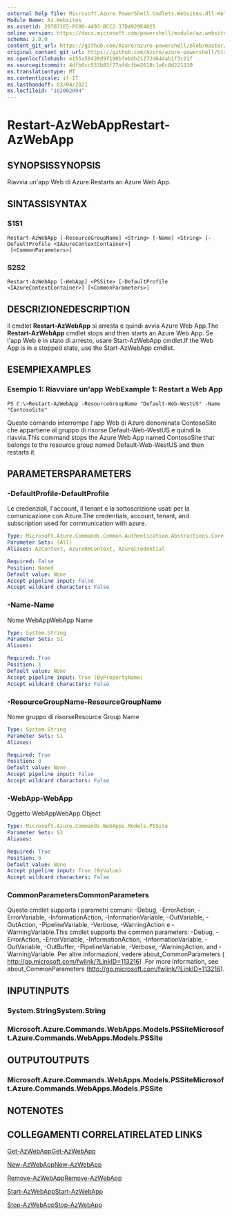 ```yaml
---
external help file: Microsoft.Azure.PowerShell.Cmdlets.Websites.dll-Help.xml
Module Name: Az.Websites
ms.assetid: 297071E5-FC06-4493-BCC2-37D4929E4025
online version: https://docs.microsoft.com/powershell/module/az.websites/restart-azwebapp
schema: 2.0.0
content_git_url: https://github.com/Azure/azure-powershell/blob/master/src/Websites/Websites/help/Restart-AzWebApp.md
original_content_git_url: https://github.com/Azure/azure-powershell/blob/master/src/Websites/Websites/help/Restart-AzWebApp.md
ms.openlocfilehash: e155a58420d9f190bfebdb21272d64dab1f3c21f
ms.sourcegitcommit: 4dfb0cc533b83f77afdcfbe2618c1e6c8d221330
ms.translationtype: MT
ms.contentlocale: it-IT
ms.lasthandoff: 03/04/2021
ms.locfileid: "102002094"
---
```

# <span data-ttu-id="ceb73-101">Restart-AzWebApp</span><span class="sxs-lookup"><span data-stu-id="ceb73-101">Restart-AzWebApp</span></span>

## <span data-ttu-id="ceb73-102">SYNOPSIS</span><span class="sxs-lookup"><span data-stu-id="ceb73-102">SYNOPSIS</span></span>
<span data-ttu-id="ceb73-103">Riavvia un'app Web di Azure.</span><span class="sxs-lookup"><span data-stu-id="ceb73-103">Restarts an Azure Web App.</span></span>

## <span data-ttu-id="ceb73-104">SINTASSI</span><span class="sxs-lookup"><span data-stu-id="ceb73-104">SYNTAX</span></span>

### <span data-ttu-id="ceb73-105">S1</span><span class="sxs-lookup"><span data-stu-id="ceb73-105">S1</span></span>
```
Restart-AzWebApp [-ResourceGroupName] <String> [-Name] <String> [-DefaultProfile <IAzureContextContainer>]
 [<CommonParameters>]
```

### <span data-ttu-id="ceb73-106">S2</span><span class="sxs-lookup"><span data-stu-id="ceb73-106">S2</span></span>
```
Restart-AzWebApp [-WebApp] <PSSite> [-DefaultProfile <IAzureContextContainer>] [<CommonParameters>]
```

## <span data-ttu-id="ceb73-107">DESCRIZIONE</span><span class="sxs-lookup"><span data-stu-id="ceb73-107">DESCRIPTION</span></span>
<span data-ttu-id="ceb73-108">Il cmdlet **Restart-AzWebApp** si arresta e quindi avvia Azure Web App.</span><span class="sxs-lookup"><span data-stu-id="ceb73-108">The **Restart-AzWebApp** cmdlet stops and then starts an Azure Web App.</span></span>
<span data-ttu-id="ceb73-109">Se l'app Web è in stato di arresto, usare Start-AzWebApp cmdlet.</span><span class="sxs-lookup"><span data-stu-id="ceb73-109">If the Web App is in a stopped state, use the Start-AzWebApp cmdlet.</span></span>

## <span data-ttu-id="ceb73-110">ESEMPI</span><span class="sxs-lookup"><span data-stu-id="ceb73-110">EXAMPLES</span></span>

### <span data-ttu-id="ceb73-111">Esempio 1: Riavviare un'app Web</span><span class="sxs-lookup"><span data-stu-id="ceb73-111">Example 1: Restart a Web App</span></span>
```
PS C:\>Restart-AzWebApp -ResourceGroupName "Default-Web-WestUS" -Name "ContosoSite"
```

<span data-ttu-id="ceb73-112">Questo comando interrompe l'app Web di Azure denominata ContosoSite che appartiene al gruppo di risorse Default-Web-WestUS e quindi la riavvia.</span><span class="sxs-lookup"><span data-stu-id="ceb73-112">This command stops the Azure Web App named ContosoSite that belongs to the resource group named Default-Web-WestUS and then restarts it.</span></span>

## <span data-ttu-id="ceb73-113">PARAMETERS</span><span class="sxs-lookup"><span data-stu-id="ceb73-113">PARAMETERS</span></span>

### <span data-ttu-id="ceb73-114">-DefaultProfile</span><span class="sxs-lookup"><span data-stu-id="ceb73-114">-DefaultProfile</span></span>
<span data-ttu-id="ceb73-115">Le credenziali, l'account, il tenant e la sottoscrizione usati per la comunicazione con Azure.</span><span class="sxs-lookup"><span data-stu-id="ceb73-115">The credentials, account, tenant, and subscription used for communication with azure.</span></span>

```yaml
Type: Microsoft.Azure.Commands.Common.Authentication.Abstractions.Core.IAzureContextContainer
Parameter Sets: (All)
Aliases: AzContext, AzureRmContext, AzureCredential

Required: False
Position: Named
Default value: None
Accept pipeline input: False
Accept wildcard characters: False
```

### <span data-ttu-id="ceb73-116">-Name</span><span class="sxs-lookup"><span data-stu-id="ceb73-116">-Name</span></span>
<span data-ttu-id="ceb73-117">Nome WebApp</span><span class="sxs-lookup"><span data-stu-id="ceb73-117">WebApp Name</span></span>

```yaml
Type: System.String
Parameter Sets: S1
Aliases:

Required: True
Position: 1
Default value: None
Accept pipeline input: True (ByPropertyName)
Accept wildcard characters: False
```

### <span data-ttu-id="ceb73-118">-ResourceGroupName</span><span class="sxs-lookup"><span data-stu-id="ceb73-118">-ResourceGroupName</span></span>
<span data-ttu-id="ceb73-119">Nome gruppo di risorse</span><span class="sxs-lookup"><span data-stu-id="ceb73-119">Resource Group Name</span></span>

```yaml
Type: System.String
Parameter Sets: S1
Aliases:

Required: True
Position: 0
Default value: None
Accept pipeline input: False
Accept wildcard characters: False
```

### <span data-ttu-id="ceb73-120">-WebApp</span><span class="sxs-lookup"><span data-stu-id="ceb73-120">-WebApp</span></span>
<span data-ttu-id="ceb73-121">Oggetto WebApp</span><span class="sxs-lookup"><span data-stu-id="ceb73-121">WebApp Object</span></span>

```yaml
Type: Microsoft.Azure.Commands.WebApps.Models.PSSite
Parameter Sets: S2
Aliases:

Required: True
Position: 0
Default value: None
Accept pipeline input: True (ByValue)
Accept wildcard characters: False
```

### <span data-ttu-id="ceb73-122">CommonParameters</span><span class="sxs-lookup"><span data-stu-id="ceb73-122">CommonParameters</span></span>
<span data-ttu-id="ceb73-123">Questo cmdlet supporta i parametri comuni: -Debug, -ErrorAction, -ErrorVariable, -InformationAction, -InformationVariable, -OutVariable, -OutAction, -PipelineVariable, -Verbose, -WarningAction e -WarningVariable.</span><span class="sxs-lookup"><span data-stu-id="ceb73-123">This cmdlet supports the common parameters: -Debug, -ErrorAction, -ErrorVariable, -InformationAction, -InformationVariable, -OutVariable, -OutBuffer, -PipelineVariable, -Verbose, -WarningAction, and -WarningVariable.</span></span> <span data-ttu-id="ceb73-124">Per altre informazioni, vedere about_CommonParameters ( http://go.microsoft.com/fwlink/?LinkID=113216) .</span><span class="sxs-lookup"><span data-stu-id="ceb73-124">For more information, see about_CommonParameters (http://go.microsoft.com/fwlink/?LinkID=113216).</span></span>

## <span data-ttu-id="ceb73-125">INPUT</span><span class="sxs-lookup"><span data-stu-id="ceb73-125">INPUTS</span></span>

### <span data-ttu-id="ceb73-126">System.String</span><span class="sxs-lookup"><span data-stu-id="ceb73-126">System.String</span></span>

### <span data-ttu-id="ceb73-127">Microsoft.Azure.Commands.WebApps.Models.PSSite</span><span class="sxs-lookup"><span data-stu-id="ceb73-127">Microsoft.Azure.Commands.WebApps.Models.PSSite</span></span>

## <span data-ttu-id="ceb73-128">OUTPUT</span><span class="sxs-lookup"><span data-stu-id="ceb73-128">OUTPUTS</span></span>

### <span data-ttu-id="ceb73-129">Microsoft.Azure.Commands.WebApps.Models.PSSite</span><span class="sxs-lookup"><span data-stu-id="ceb73-129">Microsoft.Azure.Commands.WebApps.Models.PSSite</span></span>

## <span data-ttu-id="ceb73-130">NOTE</span><span class="sxs-lookup"><span data-stu-id="ceb73-130">NOTES</span></span>

## <span data-ttu-id="ceb73-131">COLLEGAMENTI CORRELATI</span><span class="sxs-lookup"><span data-stu-id="ceb73-131">RELATED LINKS</span></span>

[<span data-ttu-id="ceb73-132">Get-AzWebApp</span><span class="sxs-lookup"><span data-stu-id="ceb73-132">Get-AzWebApp</span></span>](./Get-AzWebApp.md)

[<span data-ttu-id="ceb73-133">New-AzWebApp</span><span class="sxs-lookup"><span data-stu-id="ceb73-133">New-AzWebApp</span></span>](./New-AzWebApp.md)

[<span data-ttu-id="ceb73-134">Remove-AzWebApp</span><span class="sxs-lookup"><span data-stu-id="ceb73-134">Remove-AzWebApp</span></span>](./Remove-AzWebApp.md)

[<span data-ttu-id="ceb73-135">Start-AzWebApp</span><span class="sxs-lookup"><span data-stu-id="ceb73-135">Start-AzWebApp</span></span>](./Start-AzWebApp.md)

[<span data-ttu-id="ceb73-136">Stop-AzWebApp</span><span class="sxs-lookup"><span data-stu-id="ceb73-136">Stop-AzWebApp</span></span>](./Stop-AzWebApp.md)


